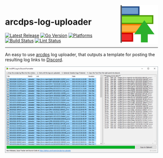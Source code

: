 <img alt="logo" src="https://raw.githubusercontent.com/Xyaren/arcdps-log-uploader/master/other/icon.png" width="129" align="right">

# arcdps-log-uploader

[![Latest Release](https://img.shields.io/github/release/Xyaren/arcdps-log-uploader.svg)](https://github.com/Xyaren/arcdps-log-uploader/releases/latest) [![Go Version](https://img.shields.io/github/go-mod/go-version/Xyaren/arcdps-log-uploader)]() [![Platforms](https://img.shields.io/badge/Supported%20Platforms-Win--64%20%7C%20Win--32-lightgrey)]() [![Build Status](https://github.com/Xyaren/arcdps-log-uploader/actions/workflows/build.yaml/badge.svg)](https://github.com/Xyaren/arcdps-log-uploader/actions) [![Lint Status](https://github.com/Xyaren/arcdps-log-uploader/actions/workflows/lint.yml/badge.svg)](https://github.com/Xyaren/arcdps-log-uploader/actions)

----
An easy to use [arcdps](https://www.deltaconnected.com/arcdps/) log uploader, that outputs a template for posting the
resulting log links to [Discord](https://discord.com/).

![Screenshot](https://raw.githubusercontent.com/Xyaren/arcdps-log-uploader/master/other/screenshot.png)